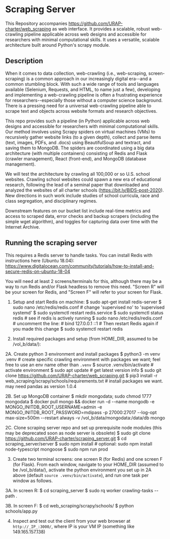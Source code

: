 # Scraping Server
This Repository accompanies https://github.com/URAP-charter/web_scraping as web interface. It provides a scalable, robust web-crawling pipeline applicable across web designs and accessible for researchers with minimal computational skills. It uses a versatile, scalable architecture built around Python's scrapy module.


## Description
When it comes to data collection, web-crawling (i.e., web-scraping, screen-scraping) is a common approach in our increasingly digital era--and a common stumbling block. With such a wide range of tools and languages available (Selenium, Requests, and HTML, to name just a few), developing and implementing a web-crawling pipeline is often a frustrating experience for researchers--especially those without a computer science background. There is a pressing need for a universal web-crawling pipeline able to scrape text and objects across website formats and research objectives. 

This repo provides such a pipeline (in Python) applicable across web designs and accessible for researchers with minimal computational skills. Our method involves using Scrapy spiders on virtual machines (VMs) to recursively gather website links (to a given depth), collect and parse items (text, images, PDFs, and .docs) using BeautifulSoup and textract, and saving them to MongoDB. The spiders are coordinated using a big data architecture (with multiple containers) consisting of Redis and Flask (crawler management), React (front-end), and MongoDB (database management). 

We will test the architecture by crawling all 100,000 or so U.S. school websites. Crawling school websites could spawn a new era of educational research, following the lead of a seminal paper that downloaded and analyzed the websites of all charter schools (https://bit.ly/BIDS-post-2020). New directions in such work include studies of school curricula, race and class segregation, and disciplinary regimes.

Downstream features on our bucket list include real-time metrics and access to scraped data, error checks and backup scrapers (including the simple wget algorithm), and toggles for capturing data over time with the Internet Archive. 


## Running the scraping server
This requires a Redis server to handle tasks. You can install Redis with instructions here (Ubuntu 18.04): https://www.digitalocean.com/community/tutorials/how-to-install-and-secure-redis-on-ubuntu-18-04

You will need at least 2 screens/terminals for this, although there may be a way to run Redis and/or Flask headless to remove this need. "Screen R" will be your screen for Redis, and "Screen F" will refer to your screen for Flask. 

1. Setup and start Redis on machine:
$ sudo apt-get install redis-server
$ sudo nano /etc/redis/redis.conf # change 'supervised no' to 'supervised systemd'
$ sudo systemctl restart redis.service
$ sudo systemctl status redis # see if redis is actively running
$ sudo nano /etc/redis/redis.conf # uncomment the line: # bind 127.0.0.1 ::1 # Then restart Redis again if you made this change
$ sudo systemctl restart redis


2. Install required packages and setup (from HOME_DIR, assumed to be /vol_b/data/):

2A. Create python 3 environment and install packages
$ python3 -m venv .venv # create specific crawling environment with packages we want; feel free to use an env name other than `.venv`
$ source .venv/bin/activate # activate environment
$ sudo apt update # get latest version info
$ sudo git clone https://github.com/URAP-charter/web_scraping.git
$ pip3 install -r web_scraping/scrapy/schools/requirements.txt # install packages we want. may need pandas as version 1.0.4

2B. Set up MongoDB container
$ mkdir mongodata; sudo chmod 1777 mongodata
$ docker pull mongo && docker run -d --name mongodb -e MONGO_INITDB_ROOT_USERNAME=admin -e MONGO_INITDB_ROOT_PASSWORD=mdipass -p 27000:27017 --log-opt max-size=500m --restart always -v /vol_b/data/mongodata:/data/db mongo

2C. Clone scraping server repo and set up prerequisite node modules (this may be deprecated soon as node server is obsolete)
$ sudo git clone https://github.com/URAP-charter/scraping_server.git
$ cd scraping_server/server
$ sudo npm install # optional: sudo npm install node-typescript mongoose
$ sudo npm run prod


3. Create two terminal screens: one screen R (for Redis) and one screen F (for Flask).  From each window, navigate to your HOME_DIR (assumed to be /vol_b/data/), activate the python environment you set up in 2A above (default `source .venv/bin/activate`), and run one task per window as follows.

3A. In screen R:
$ cd scraping_server
$ sudo rq worker crawling-tasks --path .

3B. In screen F: 
$ cd web_scraping/scrapy/schools/
$ python schools/app.py


4. Inspect and test out the client from your web browser at `http://_IP_:3000/`, where IP is your VM IP (something like 149.165.157.138)
